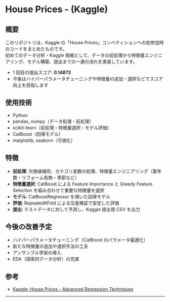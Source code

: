 # House Prices - (Kaggle)

## 概要

このリポジトリは、Kaggle の「House Prices」コンペティションへの初参加時のコードをまとめたものです。  
初めてのデータ分析・Kaggle 挑戦として、データの前処理から特徴量エンジニアリング、モデル構築、提出までの一連の流れを実装しています。

- 1 回目の提出スコア: **0.14873**
- 今後はハイパーパラメータチューニングや特徴量の追加・選択などでスコア向上を目指します

## 使用技術
- Python
- pandas, numpy（データ処理・前処理）
- scikit-learn（前処理・特徴量選択・モデル評価）
- CatBoost（回帰モデル）
- matplotlib, seaborn（可視化）

## 特徴

- **前処理**: 欠損値補完、カテゴリ変数の処理、特徴量エンジニアリング（築年数・リフォーム有無・季節など）
- **特徴量選択**: CatBoost による Feature Importance と Greedy Feature Selection を組み合わせて重要な特徴量を選択
- **モデル**: CatBoostRegressor を用いた回帰モデル
- **評価**: RepeatedKFold による交差検証で安定した評価
- **提出**: テストデータに対して予測し、Kaggle 提出用 CSV を出力

## 今後の改善予定

- ハイパーパラメータチューニング（CatBoost のパラメータ最適化）
- 新たな特徴量の追加や選択手法の工夫
- アンサンブル学習の導入
- EDA（探索的データ分析）の充実

## 参考

- [Kaggle: House Prices - Advanced Regression Techniques](https://www.kaggle.com/c/house-prices-advanced-regression-techniques)

---
